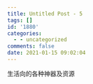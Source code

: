 ```yaml
---
title: Untitled Post - 5
tags: []
id: '1880'
categories:
  - - uncategorized
comments: false
date: 2021-01-15 09:02:04
---
```


生活向的各种神器及资源